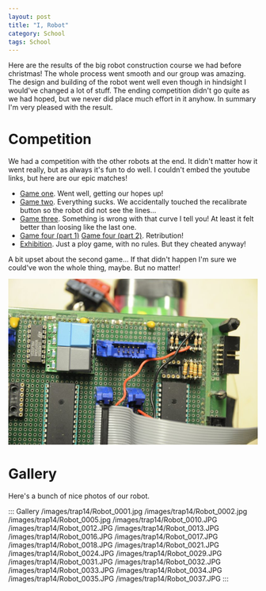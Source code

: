 ```yaml
---
layout: post
title: "I, Robot"
category: School
tags: School
---
```



Here are the results of the big robot construction course we had before christmas! The whole process went smooth and our group was amazing. The design and building of the robot went well even though in hindsight I would've changed a lot of stuff. The ending competition didn't go quite as we had hoped, but we never did place much effort in it anyhow. In summary I'm very pleased with the result.


Competition
============

We had a competition with the other robots at the end. It didn't matter how it went really, but as always it's fun to do well. I couldn't embed the youtube links, but here are our epic matches!

* [Game one](http://www.youtube.com/watch?v=EPU83cX80lY). Went well, getting our hopes up!
* [Game two](http://www.youtube.com/watch?v=8vdG_2DkTNM). Everything sucks. We accidentally touched the recalibrate button so the robot did not see the lines...
* [Game three](http://www.youtube.com/watch?v=cSmzn0bQOu8). Something is wrong with that curve I tell you! At least it felt better than loosing like the last one.
* [Game four (part 1)](http://www.youtube.com/watch?v=YlRP1cb5iaw) [Game four (part 2)](http://www.youtube.com/watch?v=Jc7EPJa72wE). Retribution!
* [Exhibition](http://www.youtube.com/watch?v=ckLn-DY2yck). Just a ploy game, with no rules. But they cheated anyway!

A bit upset about the second game... If that didn't happen I'm sure we could've won the whole thing, maybe. But no matter!

![Do not **ever** place the blue start button right next to the gray nuke button! Or was the nuke button blue?](/images/trap14/Robot_0017.JPG)


Gallery
========

Here's a bunch of nice photos of our robot.

::: Gallery
/images/trap14/Robot_0001.jpg
/images/trap14/Robot_0002.jpg
/images/trap14/Robot_0005.jpg
/images/trap14/Robot_0010.JPG
/images/trap14/Robot_0012.JPG
/images/trap14/Robot_0013.JPG
/images/trap14/Robot_0016.JPG
/images/trap14/Robot_0017.JPG
/images/trap14/Robot_0018.JPG
/images/trap14/Robot_0021.JPG
/images/trap14/Robot_0024.JPG
/images/trap14/Robot_0029.JPG
/images/trap14/Robot_0031.JPG
/images/trap14/Robot_0032.JPG
/images/trap14/Robot_0033.JPG
/images/trap14/Robot_0034.JPG
/images/trap14/Robot_0035.JPG
/images/trap14/Robot_0037.JPG
:::
